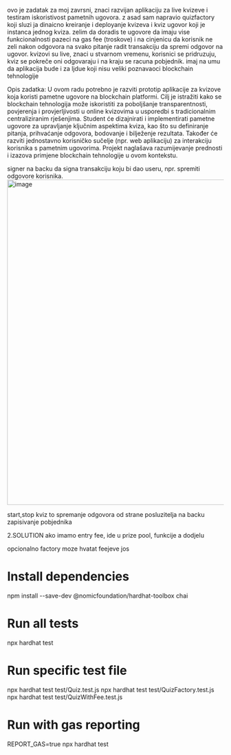 ovo je zadatak za moj zavrsni, znaci razvijan aplikaciju za live kvizeve i testiram iskoristivost pametnih ugovora. z asad sam napravio quizfactory koji sluzi ja dinaicno kreiranje i deployanje kvizeva i kviz ugovor koji je instanca jednog kviza. zelim da doradis te ugovore da imaju vise funkcionalnosti pazeci na gas fee (troskove) i na cinjenicu da korisnik ne zeli nakon odgovora na svako pitanje radit transakciju da spremi odgovor na ugovor. kvizovi su live, znaci u stvarnom vremenu, korisnici se pridruzuju, kviz se pokreče oni odgovaraju i na kraju se racuna pobjednik. imaj na umu da aplikacija bude i za ljdue koji nisu veliki poznavaoci blockchain tehnologije


Opis zadatka:
U ovom radu potrebno je razviti prototip aplikacije za kvizove koja koristi pametne ugovore na
blockchain platformi. Cilj je istražiti kako se blockchain tehnologija može iskoristiti za poboljšanje
transparentnosti, povjerenja i provjerljivosti u online kvizovima u usporedbi s tradicionalnim
centraliziranim rješenjima. Student će dizajnirati i implementirati pametne ugovore za upravljanje
ključnim aspektima kviza, kao što su definiranje pitanja, prihvaćanje odgovora, bodovanje i bilježenje
rezultata. Također će razviti jednostavno korisničko sučelje (npr. web aplikaciju) za interakciju
korisnika s pametnim ugovorima. Projekt naglašava razumijevanje prednosti i izazova primjene
blockchain tehnologije u ovom kontekstu.



signer na backu da signa transakciju koju  bi dao useru, npr. spremiti odgovore korisnika. 
<img width="512" height="754" alt="image" src="https://github.com/user-attachments/assets/07da44e8-758c-4355-9248-f745f40f7aef" />

start,stop kviz
to spremanje odgovora od strane posluzitelja na backu
zapisivanje pobjednika

2.SOLUTION
ako imamo entry fee, ide u prize pool, funkcije a dodjelu



opcionalno factory moze hvatat feejeve jos


# Install dependencies
npm install --save-dev @nomicfoundation/hardhat-toolbox chai

# Run all tests
npx hardhat test

# Run specific test file
npx hardhat test test/Quiz.test.js
npx hardhat test test/QuizFactory.test.js  
npx hardhat test test/QuizWithFee.test.js

# Run with gas reporting
REPORT_GAS=true npx hardhat test